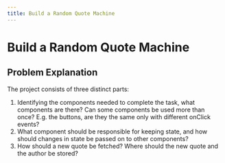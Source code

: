 ```yaml
---
title: Build a Random Quote Machine
---
```

# Build a Random Quote Machine

## Problem Explanation
The project consists of three distinct parts:

1. Identifying the components needed to complete the task, what components are there? Can some components be used more than once? E.g. the buttons, are they the same only with different onClick events?  
2. What component should be responsible for keeping state, and how should changes in state be passed on to other components?
3. How should a new quote be fetched? Where should the new quote and the author be stored? 

